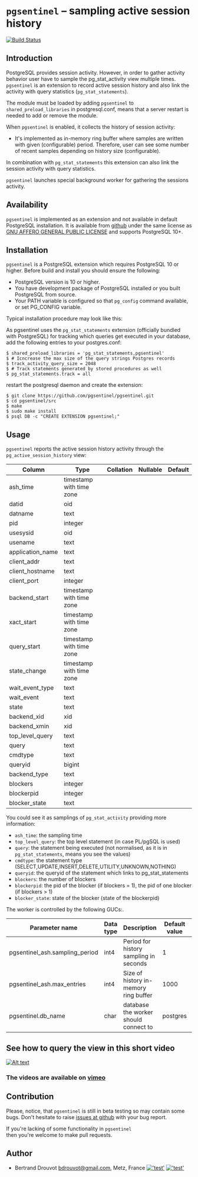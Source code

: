 `pgsentinel` – sampling active session history
=============================================================

[![Build Status](https://travis-ci.org/pgsentinel/pgsentinel.svg?branch=master)](https://travis-ci.org/pgsentinel/pgsentinel)

Introduction
------------

PostgreSQL provides session activity. However, in order to gather activity  
behavior user have to sample the pg_stat_activity view multiple times.
`pgsentinel` is an extension to record active session history and also link
 the activity with query statistics (`pg_stat_statements`).


The module must be loaded by adding `pgsentinel` to
`shared_preload_libraries` in postgresql.conf, means that a server restart
is needed to add or remove the module.

When `pgsentinel` is enabled, it collects the history of session activity:

 * It's implemented as in-memory ring buffer where
   samples are written with given (configurable)
   period.  Therefore, user can see some number of
   recent samples depending on history size (configurable).  
   
In combination with `pg_stat_statements` this extension can also link the session activity with
query statistics.

`pgsentinel` launches special background worker for gathering the
sessions activity.

Availability
------------

`pgsentinel` is implemented as an extension and not available in default
PostgreSQL installation. It is available from
[github](https://github.com/pgsentinel/pgsentinel)
under the same license as
[GNU AFFERO GENERAL PUBLIC LICENSE](https://github.com/pgsentinel/pgsentinel/blob/master/LICENSE)
and supports PostgreSQL 10+.

Installation
------------

`pgsentinel` is a PostgreSQL extension which requires PostgreSQL 10 or
higher. Before build and install you should ensure the following:

 * PostgreSQL version is 10 or higher.
 * You have development package of PostgreSQL installed or you built
   PostgreSQL from source.
 * Your PATH variable is configured so that `pg_config` command available, or
   set PG_CONFIG variable.

Typical installation procedure may look like this:

As pgsentinel uses the `pg_stat_statements` extension (officially bundled with PostgreSQL) for tracking which queries get executed in your database, add the following entries to your postgres.conf:

    $ shared_preload_libraries = 'pg_stat_statements,pgsentinel'
    $ # Icncrease the max size of the query strings Postgres records
    $ track_activity_query_size = 2048
    $ # Track statements generated by stored procedures as well
    $ pg_stat_statements.track = all

restart the postgresql daemon and create the extension:

    $ git clone https://github.com/pgsentinel/pgsentinel.git
    $ cd pgsentinel/src
    $ make
    $ sudo make install
    $ psql DB -c "CREATE EXTENSION pgsentinel;"


Usage
-----

`pgsentinel` reports the active session history activity through the `pg_active_session_history` view:

 |     Column      |           Type           | Collation | Nullable | Default  |
 | ------------------ | -------------------------- | -----------  | ----------  | ---------  |
  | ash_time         | timestamp with time zone |           |          |  |
  | datid            | oid                      |           |          |  |
  | datname          | text                     |           |          |  |
  | pid              | integer                  |           |          |  |
  | usesysid         | oid                      |           |          |  |
  | usename          | text                     |           |          |  |
  | application_name | text                     |           |          |  |
  | client_addr      | text                     |           |          |  |
  | client_hostname  | text                     |           |          |  |
  | client_port      | integer                  |           |          |  |
  | backend_start    | timestamp with time zone |           |          |  |
  | xact_start       | timestamp with time zone |           |          |  |
  | query_start      | timestamp with time zone |           |          |  |
  | state_change     | timestamp with time zone |           |          |  |
  | wait_event_type  | text                     |           |          |  |
  | wait_event       | text                     |           |          |  |
  | state            | text                     |           |          |  |
  | backend_xid      | xid                      |           |          |  |
  | backend_xmin     | xid                      |           |          |  |
  | top_level_query  | text                     |           |          |  |
  | query            | text                     |           |          |  |
  | cmdtype          | text                     |           |          |  |
  | queryid          | bigint                   |           |          |  |
  | backend_type     | text                     |           |          |  |
  | blockers         | integer                  |           |          |  |
  | blockerpid       | integer                  |           |          |  |
  | blocker_state    | text                     |           |          |  |

You could see it as samplings of `pg_stat_activity` providing more information:

* `ash_time`: the sampling time
* `top_level_query`: the top level statement (in case PL/pgSQL is used)
* `query`: the statement being executed (not normalised, as it is in `pg_stat_statements`, means you see the values)
* `cmdtype`: the statement type (SELECT,UPDATE,INSERT,DELETE,UTILITY,UNKNOWN,NOTHING)
* `queryid`: the queryid of the statement which links to pg_stat_statements
* `blockers`: the number of blockers
* `blockerpid`: the pid of the blocker (if blockers = 1), the pid of one blocker (if blockers > 1)
* `blocker_state`: state of the blocker (state of the blockerpid) 

The worker is controlled by the following GUCs:.

|         Parameter name              | Data type |                  Description                | Default value | Min value  |
| ----------------------------------- | --------- | ------------------------------------------- | ------------  | -------- |
| pgsentinel_ash.sampling_period     | int4      | Period for history sampling in seconds |            1 | 1 |
| pgsentinel_ash.max_entries     | int4      | Size of history in-memory ring buffer |            1000 | 1000 |
| pgsentinel.db_name        | char      |  database the worker should connect to          |          postgres | |


See how to query the view in this short video
-------------
[![Alt text](https://www.pgsentinel.com/images/pgSentinel.png)](https://vimeo.com/278781365)


### The videos are available on [vimeo](https://vimeo.com/user87030260) 


Contribution
------------

Please, notice, that `pgsentinel` is still in beta testing so may contain some bugs. Don't hesitate to raise
[issues at github](https://github.com/pgsentinel/pgsentinel/issues) with
your bug report.

If you're lacking of some functionality in `pgsentinel`  
then you're welcome to make pull requests.

Author
-------
 
 * Bertrand Drouvot <bdrouvot@gmail.com>,
   Metz, France [!['test'](https://www.pgsentinel.com/images/twitter.png)](https://twitter.com/BertrandDrouvot) [!['test'](https://www.pgsentinel.com/images/linkedin.png)](https://www.linkedin.com/in/bdrouvot/)
